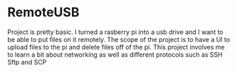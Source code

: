 # RemoteUSB
Project is pretty basic. I turned a rasberry pi into a usb drive and I want to be able to put files on it remotely. The scope of the project is to have a UI to upload files to the pi and delete files off of the pi. This project involves me to learn a bit about networking as well as different protocols such as SSH Sftp and SCP
